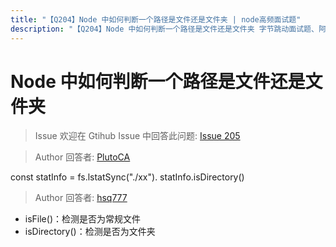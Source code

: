```yaml
---
title: "【Q204】Node 中如何判断一个路径是文件还是文件夹 | node高频面试题"
description: "【Q204】Node 中如何判断一个路径是文件还是文件夹 字节跳动面试题、阿里腾讯面试题、美团小米面试题。"
---
```


# Node 中如何判断一个路径是文件还是文件夹

> Issue
> 欢迎在 Gtihub Issue 中回答此问题: [Issue 205](https://github.com/shfshanyue/Daily-Question/issues/205)

> Author
> 回答者: [PlutoCA](https://github.com/PlutoCA)

const statInfo = fs.lstatSync("./xx").
statInfo.isDirectory()

> Author
> 回答者: [hsq777](https://github.com/hsq777)

- isFile()：检测是否为常规文件
- isDirectory()：检测是否为文件夹
